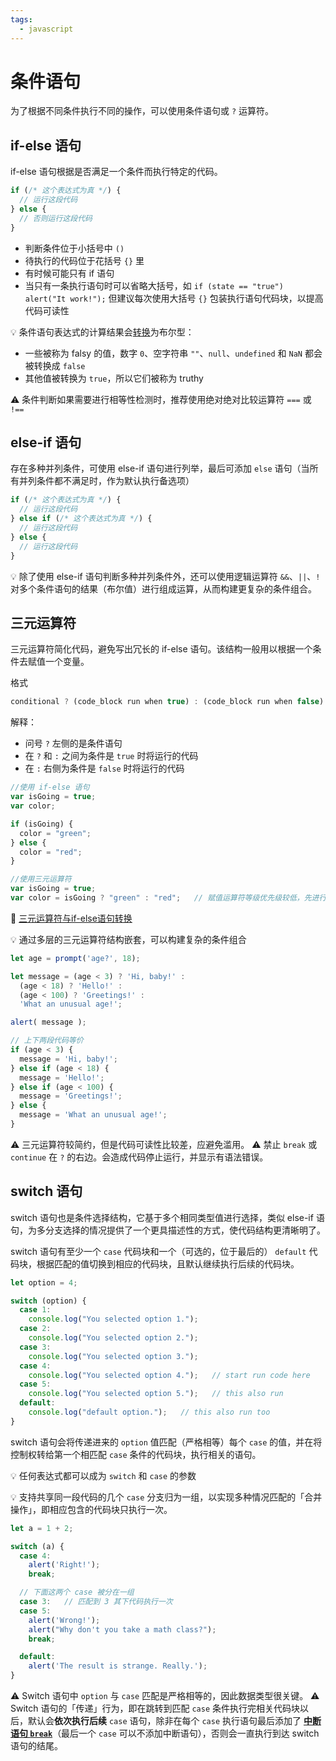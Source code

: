 ```yaml
---
tags:
  - javascript
---
```


# 条件语句
为了根据不同条件执行不同的操作，可以使用条件语句或 `?` 运算符。

## if-else 语句
if-else 语句根据是否满足一个条件而执行特定的代码。

```javascript
if (/* 这个表达式为真 */) {
  // 运行这段代码
} else {
  // 否则运行这段代码
}
```
* 判断条件位于小括号中 `()`
* 待执行的代码位于花括号 `{}` 里
* 有时候可能只有 if 语句
* 当只有一条执行语句时可以省略大括号，如 `if (state == "true") alert("It work!");` 但建议每次使用大括号 `{}` 包装执行语句代码块，以提高代码可读性

:bulb: 条件语句表达式的计算结果会[转换](./数据类型.md#类型转换)为布尔型：
* 一些被称为 falsy 的值，数字 `0`、空字符串 `""`、`null`、`undefined` 和 `NaN` 都会被转换成 `false`
* 其他值被转换为 `true`，所以它们被称为 truthy

:warning: 条件判断如果需要进行相等性检测时，推荐使用绝对绝对比较运算符 `===` 或 `!==`

## else-if 语句
存在多种并列条件，可使用 else-if 语句进行列举，最后可添加 `else` 语句（当所有并列条件都不满足时，作为默认执行备选项）

```javascript
if (/* 这个表达式为真 */) {
  // 运行这段代码
} else if (/* 这个表达式为真 */) {
  // 运行这段代码
} else {
  // 运行这段代码
}
```

:bulb: 除了使用 else-if 语句判断多种并列条件外，还可以使用逻辑运算符 `&&`、`||`、`!` 对多个条件语句的结果（布尔值）进行组成运算，从而构建更复杂的条件组合。



## 三元运算符
三元运算符简化代码，避免写出冗长的 if-else 语句。该结构一般用以根据一个条件去赋值一个变量。

格式
```javascript
conditional ? (code_block run when true) : (code_block run when false)
```
解释：
* 问号 `?` 左侧的是条件语句
* 在 `?` 和 `:` 之间为条件是 `true` 时将运行的代码
* 在 `:` 右侧为条件是 `false` 时将运行的代码

```javascript
//使用 if-else 语句
var isGoing = true;
var color;

if (isGoing) {
  color = "green";
} else {
  color = "red";
}

//使用三元运算符
var isGoing = true;
var color = isGoing ? "green" : "red";   // 赋值运算符等级优先级较低，先进行左侧的条件判断，当 isGoing 为 true 时返回 green ，再将 green 赋给变量 color
```
:cinema: [三元运算符与if-else语句转换](https://www.jianguoyun.com/p/De7hmSYQjNDGBxiR--AD)


:bulb: 通过多层的三元运算符结构嵌套，可以构建复杂的条件组合

```js
let age = prompt('age?', 18);

let message = (age < 3) ? 'Hi, baby!' :
  (age < 18) ? 'Hello!' :
  (age < 100) ? 'Greetings!' :
  'What an unusual age!';

alert( message );

// 上下两段代码等价
if (age < 3) {
  message = 'Hi, baby!';
} else if (age < 18) {
  message = 'Hello!';
} else if (age < 100) {
  message = 'Greetings!';
} else {
  message = 'What an unusual age!';
}
```

:warning: 三元运算符较简约，但是代码可读性比较差，应避免滥用。
:warning: 禁止 `break` 或 `continue` 在 `?` 的右边。会造成代码停止运行，并显示有语法错误。

## switch 语句
switch 语句也是条件选择结构，它基于多个相同类型值进行选择，类似 else-if 语句，为多分支选择的情况提供了一个更具描述性的方式，使代码结构更清晰明了。

switch 语句有至少一个 `case` 代码块和一个（可选的，位于最后的） `default` 代码块，根据匹配的值切换到相应的代码块，且默认继续执行后续的代码块。

```javascript
let option = 4;

switch (option) {
  case 1:
    console.log("You selected option 1.");
  case 2:
    console.log("You selected option 2.");
  case 3:
    console.log("You selected option 3.");
  case 4:
    console.log("You selected option 4.");   // start run code here
  case 5:
    console.log("You selected option 5.");   // this also run
  default:
    console.log("default option.");   // this also run too
}
```

switch 语句会将传递进来的 `option` 值匹配（严格相等）每个 `case` 的值，并在将控制权转给第一个相匹配 `case` 条件的代码块，执行相关的语句。

:bulb: 任何表达式都可以成为 `switch` 和 `case` 的参数

:bulb: 支持共享同一段代码的几个 `case` 分支归为一组，以实现多种情况匹配的「合并操作」，即相应包含的代码块只执行一次。

```js
let a = 1 + 2;

switch (a) {
  case 4:
    alert('Right!');
    break;

  // 下面这两个 case 被分在一组
  case 3:   // 匹配到 3 其下代码执行一次
  case 5:
    alert('Wrong!');
    alert("Why don't you take a math class?");
    break;

  default:
    alert('The result is strange. Really.');
}
```

:warning: Switch 语句中 `option` 与 `case` 匹配是严格相等的，因此数据类型很关键。
:warning: Switch 语句的「传递」行为，即在跳转到匹配 `case` 条件执行完相关代码块以后，默认会**依次执行后续** `case` 语句，除非在每个 `case` 执行语句最后添加了 [**中断语句 `break`**](./中断语句.md)（最后一个 `case` 可以不添加中断语句），否则会一直执行到达 switch 语句的结尾。

